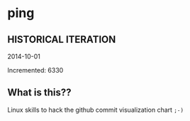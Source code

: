 # ping

## HISTORICAL ITERATION
2014-10-01

Incremented: 6330

## What is this?? 
Linux skills to hack the github commit visualization chart `;-)`
